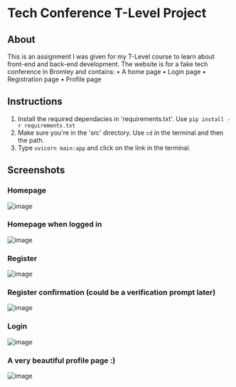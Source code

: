 # Tech Conference T-Level Project

## About
This is an assignment I was given for my T-Level course to learn about front-end and back-end development. 
The website is for a fake tech conference in Bromley and contains:
  • A home page
  • Login page
  • Registration page
  • Profile page

## Instructions
  1. Install the required dependacies in 'requirements.txt'. Use `pip install -r requirements.txt`
  2. Make sure you're in the 'src' directory. Use `cd` in the terminal and then the path.
  3. Type `uvicorn main:app` and click on the link in the terminal.

## Screenshots
### Homepage
![image](https://github.com/user-attachments/assets/f4808e41-1315-4058-a102-969fa55c9f4a)

### Homepage when logged in
![image](https://github.com/user-attachments/assets/9ff17f11-2f8a-4b92-9a2b-7a90dc98b1e3)

### Register
![image](https://github.com/user-attachments/assets/5d6cf52b-0739-4089-be4e-9fb58b5c0548)

### Register confirmation (could be a verification prompt later)
![image](https://github.com/user-attachments/assets/45712463-8b4a-40b8-a796-a63ea18aba36)

### Login
![image](https://github.com/user-attachments/assets/df60b70d-9aff-4856-8fe9-82a6a8ec5eb8)

### A very beautiful profile page :)
![image](https://github.com/user-attachments/assets/dabed075-193e-4136-b0c3-c83dde2d83fa)



